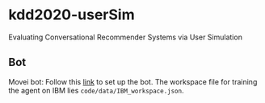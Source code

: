 # kdd2020-userSim
Evaluating Conversational Recommender Systems via User Simulation


## Bot
Movei bot: Follow this [link](https://github.com/Sundar0989/Movie_Bot) to set up the bot. The workspace file for training the agent on IBM lies `code/data/IBM_workspace.json`.
